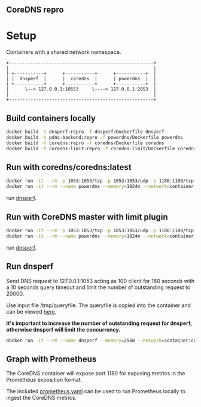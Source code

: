 CoreDNS repro
---

# Setup 

Containers with a shared network namespace.
```
+------------------------------------------------------+
|                                                      |
| +-----------+      +-----------+      +-----------+  |
| |  dnsperf  |      |  coredns  |      | powerdns  |  |
| +-----------+      +-----------+      +-----------+  |
|      \--> 127.0.0.1:10553     \----> 127.0.0.1:2053  |
|                                                      |
+------------------------------------------------------+
```

## Build containers locally  
```bash
docker build -t dnsperf:repro -f dnsperf/Dockerfile dnsperf
docker build -t pdns-backend:repro -f powerdns/Dockerfile powerdns
docker build -t coredns:repro -f coredns/Dockerfile coredns
docker build -t coredns-limit:repro -f coredns-limit/Dockerfile coredns-limit
```

## Run with coredns/coredns:latest 
```bash
docker run -it --rm -p 1053:1053/tcp -p 1053:1053/udp -p 1180:1180/tcp --name coredns --memory=1024m coredns:repro
docker run -it --rm --name powerdns --memory=1024m --network=container:coredns pdns-backend:repro
```

run [dnsperf](#run-dnsperf).


## Run with CoreDNS master with limit plugin
```bash
docker run -it --rm -p 1053:1053/tcp -p 1053:1053/udp -p 1180:1180/tcp --name coredns --memory=1024m coredns-limit:repro
docker run -it --rm --name powerdns --memory=1024m --network=container:coredns pdns-backend:repro
```

run [dnsperf](#run-dnsperf).

## Run dnsperf
Send DNS request to 127.0.0.1:1053 acting as 100 client for 180 seconds with a 10 seconds query timeout and limit the number of outstanding request to 20000.

Use input file /tmp/queryfile. The queryfile is copied into the container and can be viewed [here](dnsperf/queryfile).

**It's important to increase the number of outstanding request for dnsperf, otherwise dnsperf will limit the concurrency.**

```bash
docker run -it --rm --name dnsperf --memory=256m --network=container:coredns dnsperf:repro /usr/local/bin/dnsperf -s 127.0.0.1 -p 1053 -c 100 -q 20000 -l 180 -t 10 -S 5 -T 4 -d /tmp/queryfile
```

## Graph with Prometheus 
The CoreDNS container will expose port 1180 for exposing metrics in the Prometheus exposition format. 

The included [prometheus.yaml](prometheus.yaml) can be used to run Prometheus locally to ingest the CoreDNS metrics.


